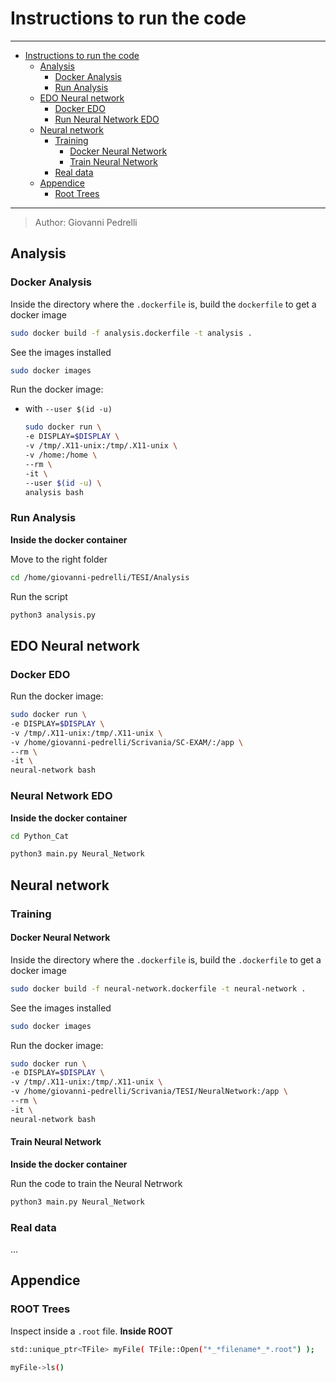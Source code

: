 # Instructions to run the code

---
- [Instructions to run the code](#instructions-to-run-the-code)
    - [Analysis](#analysis)
        - [Docker Analysis](#docker-analysis)
        - [Run Analysis](#run-analysis)
    - [EDO Neural network](#edo-neural-network)
        - [Docker EDO](#docker-edo)
        - [Run Neural Network EDO](#neural-network-edo)
    - [Neural network](#neural-network)
        - [Training](#training)
            - [Docker Neural Network](#docker-neural-network)
            - [Train Neural Network](#train-neural-network)
        - [Real data](#real-data)
    - [Appendice](#appendice)
        - [Root Trees](#root-trees)
---

>Author: Giovanni Pedrelli


## Analysis
### Docker Analysis
Inside the directory where the `.dockerfile` is, build the `dockerfile` to get a docker image

```bash
sudo docker build -f analysis.dockerfile -t analysis .
```

See the images installed
```bash
sudo docker images
```

<!--
Rename an image
```bash
sudo docker tag <tag> <name>
```
-->

<!--
Remove a docker image
```bash
sudo docker rmi <name>:<tag>
```
-->

Run the docker image:
<!--
- as `root`
    ```bash
    sudo docker run \
    -e DISPLAY=$DISPLAY \
    -v /tmp/.X11-unix:/tmp/.X11-unix \
    -v /home:/home \
    --rm \
    -it \
    analysis bash
    ```
-->

- with `--user $(id -u)`
    ```bash
    sudo docker run \
    -e DISPLAY=$DISPLAY \
    -v /tmp/.X11-unix:/tmp/.X11-unix \
    -v /home:/home \
    --rm \
    -it \
    --user $(id -u) \
    analysis bash
    ```


### Run Analysis
**Inside the docker container**

Move to the right folder
```bash
cd /home/giovanni-pedrelli/TESI/Analysis
```

Run the script
```bash
python3 analysis.py
```






## EDO Neural network
### Docker EDO

Run the docker image:
```bash
sudo docker run \
-e DISPLAY=$DISPLAY \
-v /tmp/.X11-unix:/tmp/.X11-unix \
-v /home/giovanni-pedrelli/Scrivania/SC-EXAM/:/app \
--rm \
-it \
neural-network bash
```

### Neural Network EDO
**Inside the docker container**

```bash
cd Python_Cat
```

```bash
python3 main.py Neural_Network
```





## Neural network
### Training
#### Docker Neural Network

Inside the directory where the `.dockerfile` is, build the `.dockerfile` to get a docker image

```bash
sudo docker build -f neural-network.dockerfile -t neural-network .
```

See the images installed
```bash
sudo docker images
```

Run the docker image:
```bash
sudo docker run \
-e DISPLAY=$DISPLAY \
-v /tmp/.X11-unix:/tmp/.X11-unix \
-v /home/giovanni-pedrelli/Scrivania/TESI/NeuralNetwork:/app \
--rm \
-it \
neural-network bash
```

#### Train Neural Network
**Inside the docker container**

Run the code to train the Neural Netrwork
```bash
python3 main.py Neural_Network
```


### Real data

...



## Appendice
### ROOT Trees
Inspect inside a `.root` file. **Inside ROOT**

```bash
std::unique_ptr<TFile> myFile( TFile::Open("*_*filename*_*.root") );
```

```bash
myFile->ls()
```